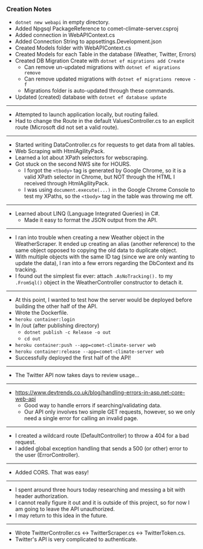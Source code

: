 ### Creation Notes
- `dotnet new webapi` in empty directory.
- Added Npgsql PackageReference to comet-climate-server.csproj
- Added connection in WebAPIContext.cs
- Added Connection String to appsettings.Development.json
- Created Models folder with WebAPIContext.cs
- Created Models for each Table in the database (Weather, Twitter, Errors)
- Created DB Migration Create with `dotnet ef migrations add Create`
    - Can remove un-updated migrations with `dotnet ef migrations remove`
    - Can remove updated migrations with `dotnet ef migrations remove -f`
    - Migrations folder is auto-updated through these commands.
- Updated (created) database with `dotnet ef database update`
--- 
- Attempted to launch application locally, but routing failed.
- Had to change the Route in the default ValuesController.cs to an explicit route (Microsoft did not set a valid route).
---
- Started writing DataController.cs for requests to get data from all tables.
- Web Scraping with HtmlAgilityPack.
- Learned a lot about XPath selectors for webscraping.
- Got stuck on the second NWS site for HOURS.
    - I forgot the `<tbody>` tag is generated by Google Chrome, so it is a valid XPath selector in Chrome, but NOT through the HTML I received through HtmlAgilityPack.
    - I was using `document.execute(...)` in the Google Chrome Console to test my XPaths, so the `<tbody>` tag in the table was throwing me off.
---
- Learned about LINQ (Language Integrated Queries) in C#. 
    - Made it easy to format the JSON output from the API.
---
- I ran into trouble when creating a new Weather object in the WeatherScraper. It ended up creating an alias (another reference) to the same object opposed to copying the old data to duplicate object.
- With multiple objects with the same ID tag (since we are only wanting to update the data), I ran into a few errors regarding the DbContext and its tracking. 
- I found out the simplest fix ever: attach `.AsNoTracking().` to my `.FromSql()` object in the WeatherController constructor to detach it.
---
- At this point, I wanted to test how the server would be deployed before building the other half of the API.
- Wrote the Dockerfile.
- `heroku container:login`
- In /out (after publishing directory)
    - `dotnet publish -c Release -o out`
    - `cd out`
- `heroku container:push --app=comet-climate-server web`
- `heroku container:release --app=comet-climate-server web`
- Successfully deployed the first half of the API!
---
- The Twitter API now takes days to review usage...
---
- https://www.devtrends.co.uk/blog/handling-errors-in-asp.net-core-web-api
    - Good way to handle errors if searching/validating data.
    - Our API only involves two simple GET requests, however, so we only need a single error for calling an invalid page.
---
- I created a wildcard route (DefaultController) to throw a 404 for a bad request.
- I added global exception handling that sends a 500 (or other) error to the user (ErrorController).
---
- Added CORS. That was easy!
---
- I spent around three hours today researching and messing a bit with header authorization. 
- I cannot really figure it out and it is outside of this project, so for now I am going to leave the API unauthorized.
- I may return to this idea in the future.
---
- Wrote TwitterController.cs <-> TwitterScraper.cs <-> TwitterToken.cs.
- Twitter's API is very complicated to authenticate.
